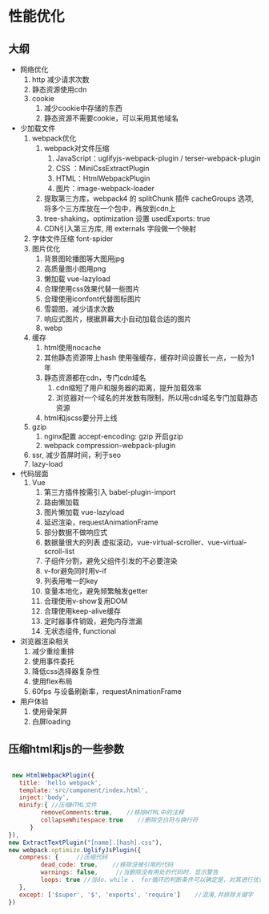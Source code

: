 
# 性能优化

## 大纲

<!-- - 网络优化
  1. DNS缓存
  2. http
     1. 减少请求次数
     2. 使用http2
        1. 解析速度快
        2. 多路复用
        3. 首部压缩
        4. 设置优先级
        5. 流量控制
        6. 服务器推送
  3. 静态资源使用cdn
  4. prefetch 预获取可能需要的资源
  5. preload 预获取必定要的资源, 重要资源使用
  6. cookie
     1. 减少cookie中存储的东西
     2. 静态资源不需要cookie，可以采用其他域名 -->
- 网络优化
  1. http 减少请求次数
  2. 静态资源使用cdn
  3. cookie
     1. 减少cookie中存储的东西
     2. 静态资源不需要cookie，可以采用其他域名
- 少加载文件
  1. webpack优化
     1. webpack对文件压缩
        1. JavaScript：uglifyjs-webpack-plugin / terser-webpack-plugin
        2. CSS ：MiniCssExtractPlugin
        3. HTML：HtmlWebpackPlugin 
        4. 图片：image-webpack-loader
     2. 提取第三方库，webpack4 的 splitChunk 插件 cacheGroups 选项, 将多个三方库放在一个包中，再放到cdn上
     3. tree-shaking，optimization 设置 usedExports: true
     4. CDN引入第三方库, 用 externals 字段做一个映射
  2. 字体文件压缩 font-spider
  3. 图片优化
     1. 背景图轮播图等大图用jpg
     2. 高质量图小图用png
     3. 懒加载 vue-lazyload
     4. 合理使用css效果代替一些图片
     5. 合理使用iconfont代替图标图片
     6. 雪碧图，减少请求次数
     7. 响应式图片，根据屏幕大小自动加载合适的图片
     8. webp
  4. 缓存
     1. html使用nocache
     2. 其他静态资源带上hash 使用强缓存，缓存时间设置长一点，一般为1年
     3. 静态资源都在cdn，专门cdn域名
        1. cdn缩短了用户和服务器的距离，提升加载效率
        2. 浏览器对一个域名的并发数有限制，所以用cdn域名专门加载静态资源
     4. html和jscss要分开上线
  5. gzip
     1. nginx配置 accept-encoding: gzip 开启gzip
     2. webpack compression-webpack-plugin
  6. ssr, 减少首屏时间，利于seo
  7. lazy-load
- 代码层面
  1. Vue
     1. 第三方插件按需引入 babel-plugin-import
     2. 路由懒加载
     3. 图片懒加载 vue-lazyload
     4. 延迟渲染，requestAnimationFrame
     5. 部分数据不做响应式
     6. 数据量很大的列表 虚拟滚动，vue-virtual-scroller、vue-virtual-scroll-list
     7. 子组件分割，避免父组件引发的不必要渲染
     8. v-for避免同时用v-if
     9. 列表用唯一的key
     10. 变量本地化，避免频繁触发getter
     11. 合理使用v-show复用DOM
     12. 合理使用keep-alive缓存
     13. 定时器事件销毁，避免内存泄漏
     14. 无状态组件, functional
- 浏览器渲染相关
  1. 减少重绘重排
  2. 使用事件委托
  3. 降低css选择器复杂性
  4. 使用flex布局
  5. 60fps 与设备刷新率，requestAnimationFrame
- 用户体验
  1. 使用骨架屏
  2. 白屏loading

## 压缩html和js的一些参数

```js

 new HtmlWebpackPlugin({
   title: 'hello webpack',
   template:'src/component/index.html',
   inject:'body',
   minify:{ //压缩HTML文件
         removeComments:true,    //移除HTML中的注释
         collapseWhitespace:true    //删除空白符与换行符
      }
}),
new ExtractTextPlugin("[name].[hash].css"),
new webpack.optimize.UglifyJsPlugin({
   compress: {     //压缩代码
         dead_code: true,    //移除没被引用的代码
         warnings: false,     //当删除没有用处的代码时，显示警告
         loops: true //当do、while 、 for循环的判断条件可以确定是，对其进行优化
   },
   except: ['$super', '$', 'exports', 'require']    //混淆,并排除关键字
})
```
